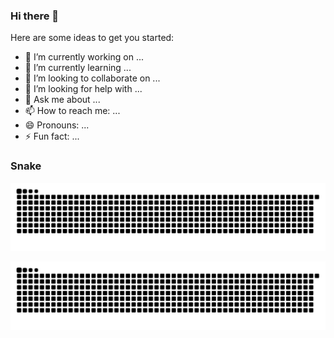 <!--
-->
### Hi there 👋

Here are some ideas to get you started:

- 🔭 I’m currently working on ...
- 🌱 I’m currently learning ...
- 👯 I’m looking to collaborate on ...
- 🤔 I’m looking for help with ...
- 💬 Ask me about ...
- 📫 How to reach me: ...
- 😄 Pronouns: ...
- ⚡ Fun fact: ...

### Snake

<picture>
  <source media="(prefers-color-scheme: dark)" srcset="https://raw.githubusercontent.com/mateusadada/mateusadada/output/github-contribution-grid-snake-dark.svg">
  <source media="(prefers-color-scheme: light)" srcset="https://raw.githubusercontent.com/mateusadada/mateusadada/output/github-contribution-grid-snake.svg">
  <img alt="github contribution grid snake animation" src="https://raw.githubusercontent.com/mateusadada/mateusadada/output/github-contribution-grid-snake.svg">
</picture>

![Snake animation](https://raw.githubusercontent.com/mateusadada/mateusadada/output/github-contribution-grid-snake-dark.svg)
